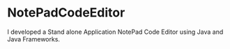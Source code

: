 # NotePadCodeEditor
I developed  a Stand alone Application NotePad Code Editor using Java and Java Frameworks.
